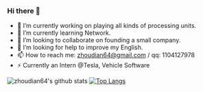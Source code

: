 ### Hi there 👋

- 🔭 I’m currently working on playing all kinds of processing units.
- 🌱 I’m currently learning Network.
- 👯 I’m looking to collaborate on founding a small company.
- 🤔 I’m looking for help to improve my English.
- 📫 How to reach me: zhoudian64@gmail.com / qq: 1104127978
- ⚡ Currently an Intern @Tesla, Vehicle Software

![zhoudian64's github stats](https://github-readme-stats.vercel.app/api?username=zhoudian64&show_icons=true&theme=dracula&hide_title=true&count_private=true)
[![Top Langs](https://github-readme-stats.vercel.app/api/top-langs/?username=zhoudian64)](https://github.com/anuraghazra/github-readme-stats)
